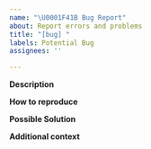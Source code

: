 ```yaml
---
name: "\U0001F41B Bug Report"
about: Report errors and problems
title: "[bug] "
labels: Potential Bug
assignees: ''

---
```


**Description**
<!-- A clear and concise description of the problem. -->

**How to reproduce**
<!-- Code and/or config needed to reproduce the problem. -->

**Possible Solution**
<!--- Optional: only if you have suggestions on a fix/reason for the bug -->

**Additional context**
<!-- Optional: any other context about the problem: log messages, screenshots, etc. -->
